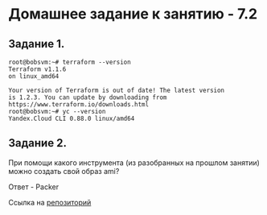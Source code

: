 # Домашнее задание к занятию - 7.2

## Задание 1.

```
root@bobsvm:~# terraform --version
Terraform v1.1.6
on linux_amd64

Your version of Terraform is out of date! The latest version
is 1.2.3. You can update by downloading from https://www.terraform.io/downloads.html
root@bobsvm:~# yc --version
Yandex.Cloud CLI 0.88.0 linux/amd64
```


## Задание 2.

При помощи какого инструмента (из разобранных на прошлом занятии) можно создать свой образ ami?

Ответ - Packer

Ссылка на [репозиторий](https://github.com/kokobops/devops-netology/tree/main/Terraform)